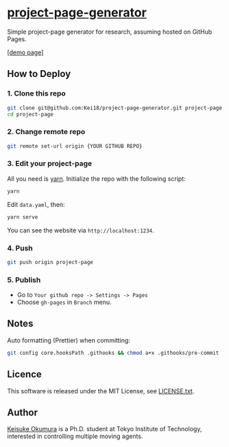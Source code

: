 [project-page-generator](https://github.com/Kei18/project-page-generator)
===

Simple project-page generator for research, assuming hosted on GitHub Pages.

[[demo page]](https://kei18.github.io/project-page-generator/)

## How to Deploy

### 1. Clone this repo

```sh
git clone git@github.com:Kei18/project-page-generator.git project-page
cd project-page
```

### 2. Change remote repo

```sh
git remote set-url origin {YOUR GITHUB REPO}
```

### 3. Edit your project-page

All you need is [yarn](https://yarnpkg.com/).
Initialize the repo with the following script:

```sh
yarn
```

Edit `data.yaml`, then:

```sh
yarn serve
```

You can see the website via `http://localhost:1234`.


### 4. Push

```sh
git push origin project-page
```

### 5. Publish

- Go to `Your github repo -> Settings -> Pages`
- Choose `gh-pages` in `Branch` menu.

## Notes

Auto formatting (Prettier) when committing:

```sh
git config core.hooksPath .githooks && chmod a+x .githooks/pre-commit
```

## Licence

This software is released under the MIT License, see [LICENSE.txt](LICENCE.txt).

## Author

[Keisuke Okumura](https://kei18.github.io) is a Ph.D. student at Tokyo Institute of Technology, interested in controlling multiple moving agents.
